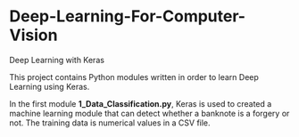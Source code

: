 # Deep-Learning-For-Computer-Vision
Deep Learning with Keras

This project contains Python modules written in order to learn Deep Learning using Keras. 

In the first module **1_Data_Classification.py**, Keras is used to created a machine learning module that can detect whether a banknote is a forgery or not.  The training data is numerical values in a CSV file.

